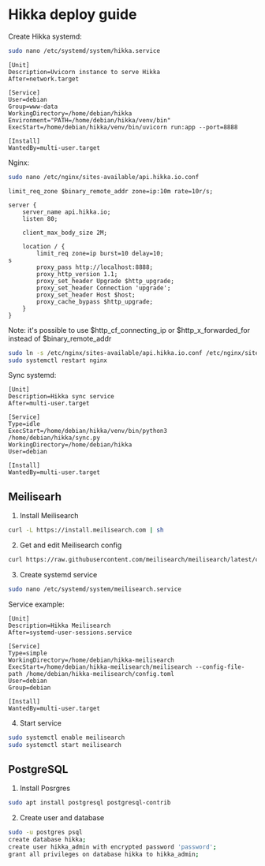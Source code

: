 # Hikka deploy guide

Create Hikka systemd:
```bash
sudo nano /etc/systemd/system/hikka.service
```

```
[Unit]
Description=Uvicorn instance to serve Hikka
After=network.target

[Service]
User=debian
Group=www-data
WorkingDirectory=/home/debian/hikka
Environment="PATH=/home/debian/hikka/venv/bin"
ExecStart=/home/debian/hikka/venv/bin/uvicorn run:app --port=8888

[Install]
WantedBy=multi-user.target
```

Nginx:
```bash
sudo nano /etc/nginx/sites-available/api.hikka.io.conf
```

```
limit_req_zone $binary_remote_addr zone=ip:10m rate=10r/s;

server {
    server_name api.hikka.io;
    listen 80;

    client_max_body_size 2M;

    location / {
        limit_req zone=ip burst=10 delay=10;
s
        proxy_pass http://localhost:8888;
        proxy_http_version 1.1;
        proxy_set_header Upgrade $http_upgrade;
        proxy_set_header Connection 'upgrade';
        proxy_set_header Host $host;
        proxy_cache_bypass $http_upgrade;
    }
}
```

Note: it's possible to use $http_cf_connecting_ip or $http_x_forwarded_for instead of $binary_remote_addr

```bash
sudo ln -s /etc/nginx/sites-available/api.hikka.io.conf /etc/nginx/sites-enabled
sudo systemctl restart nginx
```

Sync systemd:
```
[Unit]
Description=Hikka sync service
After=multi-user.target

[Service]
Type=idle
ExecStart=/home/debian/hikka/venv/bin/python3 /home/debian/hikka/sync.py
WorkingDirectory=/home/debian/hikka
User=debian

[Install]
WantedBy=multi-user.target
```

## Meilisearh

1. Install Meilisearch
```bash
curl -L https://install.meilisearch.com | sh
```

2. Get and edit Meilisearch config
```bash
curl https://raw.githubusercontent.com/meilisearch/meilisearch/latest/config.toml > config.toml
```

3. Create systemd service
```bash
sudo nano /etc/systemd/system/meilisearch.service
```

Service example:
```
[Unit]
Description=Hikka Meilisearch
After=systemd-user-sessions.service

[Service]
Type=simple
WorkingDirectory=/home/debian/hikka-meilisearch
ExecStart=/home/debian/hikka-meilisearch/meilisearch --config-file-path /home/debian/hikka-meilisearch/config.toml
User=debian
Group=debian

[Install]
WantedBy=multi-user.target
```

4. Start service
```bash
sudo systemctl enable meilisearch
sudo systemctl start meilisearch
```

## PostgreSQL

1. Install Posrgres
```bash
sudo apt install postgresql postgresql-contrib
```

2. Create user and database
```bash
sudo -u postgres psql
create database hikka;
create user hikka_admin with encrypted password 'password';
grant all privileges on database hikka to hikka_admin;
```
